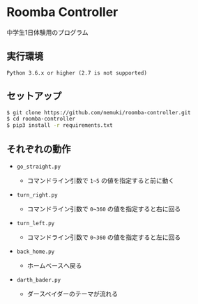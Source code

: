 # Roomba Controller

中学生1日体験用のプログラム

## 実行環境

```
Python 3.6.x or higher (2.7 is not supported)
```

## セットアップ

```sh
$ git clone https://github.com/nemuki/roomba-controller.git
$ cd roomba-controller
$ pip3 install -r requirements.txt
```

## それぞれの動作

- `go_straight.py`
  - コマンドライン引数で `1~5` の値を指定すると前に動く

- `turn_right.py`
  - コマンドライン引数で `0~360` の値を指定すると右に回る

- `turn_left.py`
  - コマンドライン引数で `0~360` の値を指定すると左に回る

- `back_home.py`
  - ホームベースへ戻る

- `darth_bader.py`
  - ダースベイダーのテーマが流れる